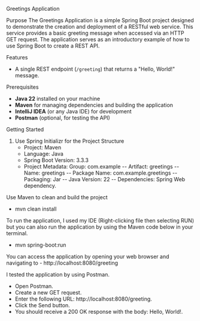 Greetings Application

Purpose
The Greetings Application is a simple Spring Boot project designed to demonstrate the creation and deployment of a RESTful web service. This service provides a basic greeting message when accessed via an HTTP GET request. The application serves as an introductory example of how to use Spring Boot to create a REST API.

Features
- A single REST endpoint (`/greeting`) that returns a "Hello, World!" message.

Prerequisites
- **Java 22** installed on your machine
- **Maven** for managing dependencies and building the application
- **IntelliJ IDEA** (or any Java IDE) for development
- **Postman** (optional, for testing the API)

Getting Started

1. Use Spring Initializr for the Project Structure
   - Project: Maven
   - Language: Java
   - Spring Boot Version: 3.3.3
   - Project Metadata: Group: com.example -- Artifact: greetings -- Name: greetings -- Package Name: com.example.greetings -- Packaging: Jar -- Java Version: 22 -- Dependencies: Spring Web dependency.

Use Maven to clean and build the project
- mvn clean install

To run the application, I used my IDE (Right-clicking file then selecting RUN) but you can also run the application by using the Maven code below in your terminal.
- mvn spring-boot:run

You can access the application by opening your web browser and navigating to - http://localhost:8080/greeting

I tested the application by using Postman.
- Open Postman.
- Create a new GET request.
- Enter the following URL: http://localhost:8080/greeting.
- Click the Send button.
- You should receive a 200 OK response with the body: Hello, World!.
